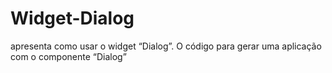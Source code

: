 # Widget-Dialog
 apresenta como usar o widget “Dialog”. O código para gerar uma aplicação com o componente “Dialog”
